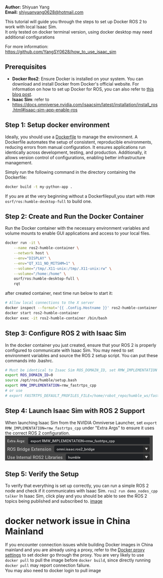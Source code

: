 **Author:** Shiyuan Yang  
**Email:** shiyuanyang0628@hotmail.com
 
This tutorial will guide you through the steps to set up Docker ROS 2 to work with local Isaac Sim.  
It only tested on docker terminal version, using docker desktop may need additional configurations

For more information: https://github.com/YangSY0628/how_to_use_isaac_sim

## Prerequisites

- **Docker Ros2**: Ensure Docker is installed on your system. You can download and install Docker from Docker's official website. For information on how to set up Docker for ROS, you can also refer to [this blog post](https://blog.csdn.net/zysss_/article/details/134125740?spm=1001.2101.3001.6661.1&utm_medium=distribute.pc_relevant_t0.none-task-blog-2%7Edefault%7EBlogCommendFromBaidu%7EPaidSort-1-134125740-blog-142616408.235%5Ev43%5Epc_blog_bottom_relevance_base4&depth_1-utm_source=distribute.pc_relevant_t0.none-task-blog-2%7Edefault%7EBlogCommendFromBaidu%7EPaidSort-1-134125740-blog-142616408.235%5Ev43%5Epc_blog_bottom_relevance_base4&utm_relevant_index=1).
- **Isaac Sim**: refer to https://docs.omniverse.nvidia.com/isaacsim/latest/installation/install_ros.html#isaac-sim-app-enable-ros

## Step 1: Setup docker environment 

Ideally, you should use a [Dockerfile](https://github.com/MohismLab/MohismLab_HomePage/tree/main/isaac_sim) to manage the environment. A Dockerfile automates the setup of consistent, reproducible environments, reducing errors from manual configuration. It ensures applications run identically across development, testing, and production. Additionally, it allows version control of configurations, enabling better infrastructure management.

Simply run the following command in the directory containing the Dockerfile:
```bash
docker build -t my-python-app .
```
If you are at the very beginning without a Dockerfilepull,you start with `FROM osrf/ros:humble-desktop-full` to build one.

## Step 2: Create and Run the Docker Container

Run the Docker container with the necessary environment variables and volume mounts to enable GUI applications and access to your local files.

```bash
docker run -it \
    --name ros2-humble-container \
    --network host \
    --env="DISPLAY" \
    --env="QT_X11_NO_MITSHM=1" \
    --volume="/tmp/.X11-unix:/tmp/.X11-unix:rw" \
    --volume="/home:/home" \
    osrf/ros:humble-desktop-full \
    rqt
```
after created container, next time run below to start it:
```bash
# Allow local connections to the X server
docker inspect --format='{{ .Config.Hostname }}' ros2-humble-container
docker start ros2-humble-container
docker exec -it ros2-humble-container /bin/bash
```
## Step 3: Configure ROS 2 with Isaac Sim
In the docker container you just created, ensure that your ROS 2 is properly configured to communicate with Isaac Sim. You may need to set environment variables and source the ROS 2 setup script. You can put these commands into .bashrc.

```bash
# Must be identical to Isaac Sim ROS_DOMAIN_ID, set RMW_IMPLEMENTATION for Isaac Sim ros2 bridge
export ROS_DOMAIN_ID=0
source /opt/ros/humble/setup.bash
export RMW_IMPLEMENTATION=rmw_fastrtps_cpp
# or use
# export FASTRTPS_DEFAULT_PROFILES_FILE=/home/robot_repo/humble_ws/fastdds.xml 
```

## Step 4: Launch Isaac Sim with ROS 2 Support
When launching Isaac Sim from the NVIDIA Omniverse Launcher, set `export RMW_IMPLEMENTATION=rmw_fastrtps_cpp` under "Extra Args" to ensure it uses the correct ROS 2 configuration.
![image](https://github.com/MohismLab/MohismLab_HomePage/blob/main/isaac_sim/images/Screenshot%20from%202024-12-03%2016-53-35.png)

## Step 5: Verify the Setup
To verify that everything is set up correctly, you can run a simple ROS 2 node and check if it communicates with Isaac Sim.
`ros2 run demo_nodes_cpp talker`
In Isaac Sim, click play and you should be able to see the ROS 2 topics being published and subscribed to.
[image]()

# docker network issue in China Mainland
If you encounter connection issues while building Docker images in China mainland and you are already using a proxy, refer to the [Docker proxy settings](https://docs.docker.com/engine/daemon/proxy/#daemon-configuration) to set docker go through the proxy.
You are very likely to use `docker pull` to pull the image before `docker build`, since directly running `docker pull` may report connection faliure.  
You may also need to docker login to pull image 
